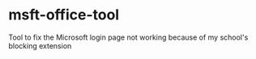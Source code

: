 # msft-office-tool
Tool to fix the Microsoft login page not working because of my school's blocking extension
